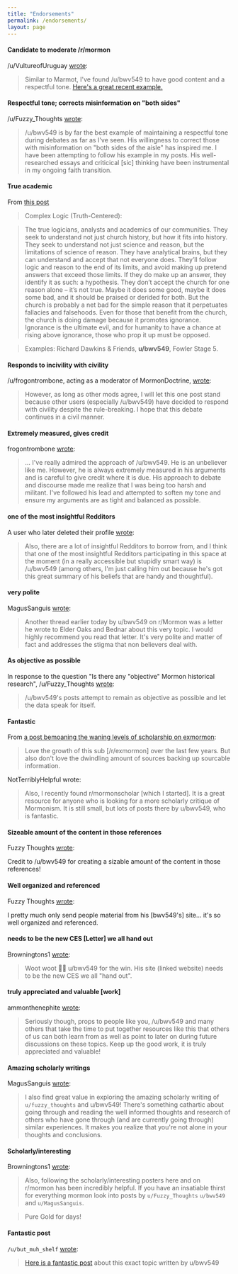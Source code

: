 ```yaml
---
title: "Endorsements"
permalink: /endorsements/
layout: page
---
```


#### Candidate to moderate /r/mormon

/u/VultureofUruguay [wrote](https://www.reddit.com/r/mormon/comments/8simfu/bridge_building_with_new_moderators/e108lgd/?context=3):

> Similar to Marmot, I've found /u/bwv549 to have good content and a respectful tone. [Here's a great recent example.](https://www.reddit.com/r/mormon/comments/8r20g1/_/e0vl96v)

#### Respectful tone; corrects misinformation on "both sides"

/u/Fuzzy_Thoughts [wrote](https://www.reddit.com/r/mormon/comments/8simfu/bridge_building_with_new_moderators/e10ugd5/):

> /u/bwv549 is by far the best example of maintaining a respectful tone during debates as far as I've seen. His willingness to correct those with misinformation on "both sides of the aisle" has inspired me. I have been attempting to follow his example in my posts. His well-researched essays and criticical [sic] thinking have been instrumental in my ongoing faith transition.

#### True academic

From [this post](https://www.reddit.com/r/mormon/comments/aq8eup/profiling_the_actors_on_the_stage_of_mormonism/)

> Complex Logic (Truth-Centered):

> The true logicians, analysts and academics of our communities. They seek to understand not just church history, but how it fits into history. They seek to understand not just science and reason, but the limitations of science of reason. They have analytical brains, but they can understand and accept that not everyone does. They’ll follow logic and reason to the end of its limits, and avoid making up pretend answers that exceed those limits. If they do make up an answer, they identify it as such: a hypothesis. They don’t accept the church for one reason alone – it’s not true. Maybe it does some good, maybe it does some bad, and it should be praised or derided for both. But the church is probably a net bad for the simple reason that it perpetuates fallacies and falsehoods. Even for those that benefit from the church, the church is doing damage because it promotes ignorance. Ignorance is the ultimate evil, and for humanity to have a chance at rising above ignorance, those who prop it up must be opposed.

> Examples: Richard Dawkins & Friends, **u/bwv549**, Fowler Stage 5.

#### Responds to incivility with civility

/u/frogontrombone, acting as a moderator of MormonDoctrine, [wrote](https://www.reddit.com/r/MormonDoctrine/comments/88cc6z/salt_lake_tribune_tripe_10_the_doctrines_of_men/dwl29mk/?context=3):

> However, as long as other mods agree, I will let this one post stand because other users (especially /u/bwv549) have decided to respond with civility despite the rule-breaking. I hope that this debate continues in a civil manner.

#### Extremely measured, gives credit

frogontrombone [wrote](https://www.reddit.com/r/mormon/comments/aai7nr/welcome_to_exmormon/ecujvd2/?context=3):

> ... I've really admired the approach of /u/bwv549. He is an unbeliever like me. However, he is always extremely measured in his arguments and is careful to give credit where it is due. His approach to debate and discourse made me realize that I was being too harsh and militant. I've followed his lead and attempted to soften my tone and ensure my arguments are as tight and balanced as possible.

#### one of the most insightful Redditors

A user who later deleted their profile [wrote](https://www.reddit.com/r/mormon/comments/a6ia93/how_did_you_decide_what_you_believe_or_not/ebw3f2g/):

> Also, there are a lot of insightful Redditors to borrow from, and I think that one of the most insightful Redditors participating in this space at the moment (in a really accessible but stupidly smart way) is /u/bwv549 (among others, I'm just calling him out because he's got this great summary of his beliefs that are handy and thoughtful).

#### very polite

MagusSanguis [wrote](https://www.reddit.com/r/exmormon/comments/9pcgds/text_convo_with_tbm_dw_not_going_well_feeing/e8114a9/?context=3):

> Another thread earlier today by u/bwv549 on r/Mormon was a letter he wrote to Elder Oaks and Bednar about this very topic. I would highly recommend you read that letter. It's very polite and matter of fact and addresses the stigma that non believers deal with.

#### As objective as possible

In response to the question "Is there any "objective" Mormon historical research", /u/Fuzzy_Thoughts [wrote](https://www.reddit.com/r/exmormon/comments/900n46/is_there_any_objective_mormon_historical_research/e2nee4g/?context=3):

> /u/bwv549's posts attempt to remain as objective as possible and let the data speak for itself.

#### Fantastic

From [a post bemoaning the waning levels of scholarship on exmormon](https://www.reddit.com/r/exmormon/comments/apm8sm/love_the_growth_of_this_sub_over_the_last_few/):

> Love the growth of this sub [/r/exmormon] over the last few years. But also don't love the dwindling amount of sources backing up sourcable information.

NotTerriblyHelpful wrote:

> Also, I recently found r/mormonscholar [which I started]. It is a great resource for anyone who is looking for a more scholarly critique of Mormonism. It is still small, but lots of posts there by u/bwv549, who is fantastic.

#### Sizeable amount of the content in those references

Fuzzy Thoughts [wrote](https://www.reddit.com/r/exmormon/comments/agb8u1/detailed_response_to_january_2019_devotional_with/):

Credit to /u/bwv549 for creating a sizable amount of the content in those references!

#### Well organized and referenced

Fuzzy Thoughts [wrote](https://www.reddit.com/r/exmormon/comments/ae7e4t/omg_read_this_if_you_have_any_doubt_left_that/ednzvkb/):

I pretty much only send people material from his [bwv549's] site... it's so well organized and referenced.

#### needs to be the new CES [Letter] we all hand out

Browningtons1 [wrote](https://www.reddit.com/r/exmormon/comments/ae7e4t/omg_read_this_if_you_have_any_doubt_left_that/edntheq/):

> Woot woot 🙌🙌 u/bwv549 for the win. His site (linked website) needs to be the new CES we all "hand out".

#### truly appreciated and valuable [work]

ammonthenephite [wrote](https://www.reddit.com/r/mormon/comments/9xeaev/my_response_to_129_archaeological_evidences_for/e9s69p9/):

> Seriously though, props to people like you, /u/bwv549 and many others that take the time to put together resources like this that others of us can both learn from as well as point to later on during future discussions on these topics. Keep up the good work, it is truly appreciated and valuable!

#### Amazing scholarly writings

MagusSanguis [wrote](https://www.reddit.com/r/exmormon/comments/9gyuln/looking_for_someone_to_talk_to_in_these_tough/e697dwp/?context=3):

> I also find great value in exploring the amazing scholarly writing of `u/fuzzy_thoughts` and u/bwv549! There's something cathartic about going through and reading the well informed thoughts and research of others who have gone through (and are currently going through) similar experiences. It makes you realize that you're not alone in your thoughts and conclusions. 

#### Scholarly/interesting

Browningtons1 [wrote](https://www.reddit.com/r/exmormon/comments/9gyuln/looking_for_someone_to_talk_to_in_these_tough/e68qbmo/?context=3):

> Also, following the scholarly/interesting posters here and on r/mormon has been incredibly helpful. If you have an insatiable thirst for everything mormon look into posts by `u/Fuzzy_Thoughts` `u/bwv549` and `u/MagusSanguis`.
 
> Pure Gold for days!

#### Fantastic post

`/u/but_muh_shelf` [wrote](https://www.reddit.com/r/exmormon/comments/93dfk4/what_even_is_the_spirit/e3dtcfy/?context=3):

> [Here is a fantastic post](https://mormonbandwagon.com/bwv549/testimony-spiritual-experiences-truth-careful-examination/) about this exact topic written by u/bwv549
